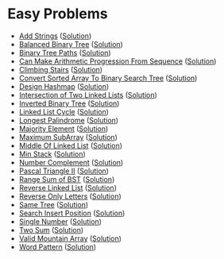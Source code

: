 # Easy Problems
- [Add Strings](https://leetcode.com/problems/add-strings/submissions/) ([Solution](https://github.com/martinock/leetcode-solution/blob/master/easy/add-strings.go))
- [Balanced Binary Tree](https://leetcode.com/problems/balanced-binary-tree/) ([Solution](https://github.com/martinock/leetcode-solution/blob/master/easy/balanced-binary-tree.cpp))
- [Binary Tree Paths](https://leetcode.com/problems/binary-tree-paths/) ([Solution](https://github.com/martinock/leetcode-solution/blob/master/easy/binary-tree-paths.go))
- [Can Make Arithmetic Progression From Sequence](https://leetcode.com/problems/can-make-arithmetic-progression-from-sequence/) ([Solution](https://github.com/martinock/leetcode-solution/blob/master/easy/can-make-arithmetic-progression-from-sequence.cpp))
- [Climbing Stairs](https://leetcode.com/problems/climbing-stairs/) ([Solution](https://github.com/martinock/leetcode-solution/blob/master/easy/climbing-stairs.cpp))
- [Convert Sorted Array To Binary Search Tree](https://leetcode.com/problems/convert-sorted-array-to-binary-search-tree/) ([Solution](https://github.com/martinock/leetcode-solution/blob/master/easy/convert-sorted-array-to-binary-search-tree.java))
- [Design Hashmap](https://leetcode.com/problems/design-hashmap/) ([Solution](https://github.com/martinock/leetcode-solution/blob/master/easy/design-hashmap.go))
- [Intersection of Two Linked Lists](https://leetcode.com/problems/intersection-of-two-linked-lists/) ([Solution](https://github.com/martinock/leetcode-solution/blob/master/easy/intersection-of-two-linked-lists.java))
- [Inverted Binary Tree](https://leetcode.com/problems/invert-binary-tree/) ([Solution](https://github.com/martinock/leetcode-solution/blob/master/easy/inverted-binary-tree.cpp))
- [Linked List Cycle](https://leetcode.com/problems/linked-list-cycle/) ([Solution](https://github.com/martinock/leetcode-solution/blob/master/easy/linked-list-cycle.cpp))
- [Longest Palindrome](https://leetcode.com/problems/longest-palindrome/) ([Solution](https://github.com/martinock/leetcode-solution/blob/master/easy/longest-palindrome.go))
- [Majority Element](https://leetcode.com/problems/majority-element/) ([Solution](https://github.com/martinock/leetcode-solution/blob/master/easy/majority-element.go))
- [Maximum SubArray](https://leetcode.com/problems/maximum-subarray/) ([Solution](https://github.com/martinock/leetcode-solution/blob/master/easy/maximum-subarray.cpp))
- [Middle Of Linked List](https://leetcode.com/problems/middle-of-the-linked-list/) ([Solution](https://github.com/martinock/leetcode-solution/blob/master/easy/middle-of-linked-list.cpp))
- [Min Stack](https://leetcode.com/problems/min-stack/) ([Solution](https://github.com/martinock/leetcode-solution/blob/master/easy/min-stack.java))
- [Number Complement](https://leetcode.com/problems/number-complement/) ([Solution](https://github.com/martinock/leetcode-solution/blob/master/easy/number-complement.cpp))
- [Pascal Triangle II](https://leetcode.com/problems/pascals-triangle-ii/) ([Solution](https://github.com/martinock/leetcode-solution/blob/master/easy/pascal-triangle-ii.go))
- [Range Sum of BST](https://leetcode.com/problems/range-sum-of-bst/) ([Solution](https://github.com/martinock/leetcode-solution/blob/master/easy/range-sum-of-bst.cpp))
- [Reverse Linked List](https://leetcode.com/problems/reverse-linked-list/submissions/) ([Solution](https://github.com/martinock/leetcode-solution/blob/master/easy/reverse-linked-list.cpp))
- [Reverse Only Letters](https://leetcode.com/problems/reverse-only-letters/) ([Solution](https://github.com/martinock/leetcode-solution/blob/master/easy/reverse-only-letters.cpp))
- [Same Tree](https://leetcode.com/problems/same-tree/submissions/) ([Solution](https://github.com/martinock/leetcode-solution/blob/master/easy/same-tree.cpp))
- [Search Insert Position](https://leetcode.com/problems/search-insert-position/) ([Solution](https://github.com/martinock/leetcode-solution/blob/master/easy/search-insert-position.cpp))
- [Single Number](https://leetcode.com/problems/single-number/submissions/) ([Solution](https://github.com/martinock/leetcode-solution/blob/master/easy/single-number.go))
- [Two Sum](https://leetcode.com/problems/two-sum/) ([Solution](https://github.com/martinock/leetcode-solution/blob/master/easy/two-sum.go))
- [Valid Mountain Array](https://leetcode.com/problems/valid-mountain-array/) ([Solution](https://github.com/martinock/leetcode-solution/blob/master/easy/valid-mountain-array.cpp))
- [Word Pattern](https://leetcode.com/problems/word-pattern/) ([Solution](https://github.com/martinock/leetcode-solution/blob/master/easy/word-pattern.go))